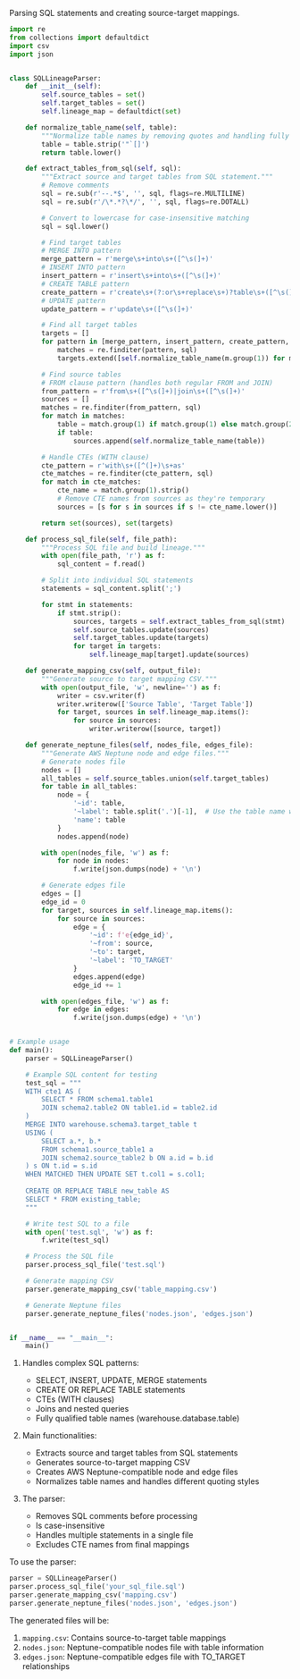 Parsing SQL statements and creating source-target mappings. 

```python
import re
from collections import defaultdict
import csv
import json


class SQLLineageParser:
    def __init__(self):
        self.source_tables = set()
        self.target_tables = set()
        self.lineage_map = defaultdict(set)

    def normalize_table_name(self, table):
        """Normalize table names by removing quotes and handling fully qualified names."""
        table = table.strip('"`[]')
        return table.lower()

    def extract_tables_from_sql(self, sql):
        """Extract source and target tables from SQL statement."""
        # Remove comments
        sql = re.sub(r'--.*$', '', sql, flags=re.MULTILINE)
        sql = re.sub(r'/\*.*?\*/', '', sql, flags=re.DOTALL)

        # Convert to lowercase for case-insensitive matching
        sql = sql.lower()

        # Find target tables
        # MERGE INTO pattern
        merge_pattern = r'merge\s+into\s+([^\s(]+)'
        # INSERT INTO pattern
        insert_pattern = r'insert\s+into\s+([^\s(]+)'
        # CREATE TABLE pattern
        create_pattern = r'create\s+(?:or\s+replace\s+)?table\s+([^\s(]+)'
        # UPDATE pattern
        update_pattern = r'update\s+([^\s(]+)'

        # Find all target tables
        targets = []
        for pattern in [merge_pattern, insert_pattern, create_pattern, update_pattern]:
            matches = re.finditer(pattern, sql)
            targets.extend([self.normalize_table_name(m.group(1)) for m in matches])

        # Find source tables
        # FROM clause pattern (handles both regular FROM and JOIN)
        from_pattern = r'from\s+([^\s(]+)|join\s+([^\s(]+)'
        sources = []
        matches = re.finditer(from_pattern, sql)
        for match in matches:
            table = match.group(1) if match.group(1) else match.group(2)
            if table:
                sources.append(self.normalize_table_name(table))

        # Handle CTEs (WITH clause)
        cte_pattern = r'with\s+([^(]+)\s+as'
        cte_matches = re.finditer(cte_pattern, sql)
        for match in cte_matches:
            cte_name = match.group(1).strip()
            # Remove CTE names from sources as they're temporary
            sources = [s for s in sources if s != cte_name.lower()]

        return set(sources), set(targets)

    def process_sql_file(self, file_path):
        """Process SQL file and build lineage."""
        with open(file_path, 'r') as f:
            sql_content = f.read()

        # Split into individual SQL statements
        statements = sql_content.split(';')

        for stmt in statements:
            if stmt.strip():
                sources, targets = self.extract_tables_from_sql(stmt)
                self.source_tables.update(sources)
                self.target_tables.update(targets)
                for target in targets:
                    self.lineage_map[target].update(sources)

    def generate_mapping_csv(self, output_file):
        """Generate source to target mapping CSV."""
        with open(output_file, 'w', newline='') as f:
            writer = csv.writer(f)
            writer.writerow(['Source Table', 'Target Table'])
            for target, sources in self.lineage_map.items():
                for source in sources:
                    writer.writerow([source, target])

    def generate_neptune_files(self, nodes_file, edges_file):
        """Generate AWS Neptune node and edge files."""
        # Generate nodes file
        nodes = []
        all_tables = self.source_tables.union(self.target_tables)
        for table in all_tables:
            node = {
                '~id': table,
                '~label': table.split('.')[-1],  # Use the table name without schema as label
                'name': table
            }
            nodes.append(node)

        with open(nodes_file, 'w') as f:
            for node in nodes:
                f.write(json.dumps(node) + '\n')

        # Generate edges file
        edges = []
        edge_id = 0
        for target, sources in self.lineage_map.items():
            for source in sources:
                edge = {
                    '~id': f'e{edge_id}',
                    '~from': source,
                    '~to': target,
                    '~label': 'TO_TARGET'
                }
                edges.append(edge)
                edge_id += 1

        with open(edges_file, 'w') as f:
            for edge in edges:
                f.write(json.dumps(edge) + '\n')


# Example usage
def main():
    parser = SQLLineageParser()

    # Example SQL content for testing
    test_sql = """
    WITH cte1 AS (
        SELECT * FROM schema1.table1
        JOIN schema2.table2 ON table1.id = table2.id
    )
    MERGE INTO warehouse.schema3.target_table t
    USING (
        SELECT a.*, b.* 
        FROM schema1.source_table1 a
        JOIN schema2.source_table2 b ON a.id = b.id
    ) s ON t.id = s.id
    WHEN MATCHED THEN UPDATE SET t.col1 = s.col1;
    
    CREATE OR REPLACE TABLE new_table AS
    SELECT * FROM existing_table;
    """

    # Write test SQL to a file
    with open('test.sql', 'w') as f:
        f.write(test_sql)

    # Process the SQL file
    parser.process_sql_file('test.sql')

    # Generate mapping CSV
    parser.generate_mapping_csv('table_mapping.csv')

    # Generate Neptune files
    parser.generate_neptune_files('nodes.json', 'edges.json')


if __name__ == "__main__":
    main()

```

1. Handles complex SQL patterns:
    - SELECT, INSERT, UPDATE, MERGE statements
    - CREATE OR REPLACE TABLE statements
    - CTEs (WITH clauses)
    - Joins and nested queries
    - Fully qualified table names (warehouse.database.table)

2. Main functionalities:
    - Extracts source and target tables from SQL statements
    - Generates source-to-target mapping CSV
    - Creates AWS Neptune-compatible node and edge files
    - Normalizes table names and handles different quoting styles

3. The parser:
    - Removes SQL comments before processing
    - Is case-insensitive
    - Handles multiple statements in a single file
    - Excludes CTE names from final mappings

To use the parser:

```python
parser = SQLLineageParser()
parser.process_sql_file('your_sql_file.sql')
parser.generate_mapping_csv('mapping.csv')
parser.generate_neptune_files('nodes.json', 'edges.json')
```

The generated files will be:

1. `mapping.csv`: Contains source-to-target table mappings
2. `nodes.json`: Neptune-compatible nodes file with table information
3. `edges.json`: Neptune-compatible edges file with TO_TARGET relationships
